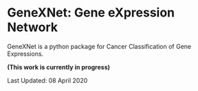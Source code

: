 # GeneXNet: Gene eXpression Network

GeneXNet is a python package for Cancer Classification of Gene Expressions.

**(This work is currently in progress)**

Last Updated: 08 April 2020
